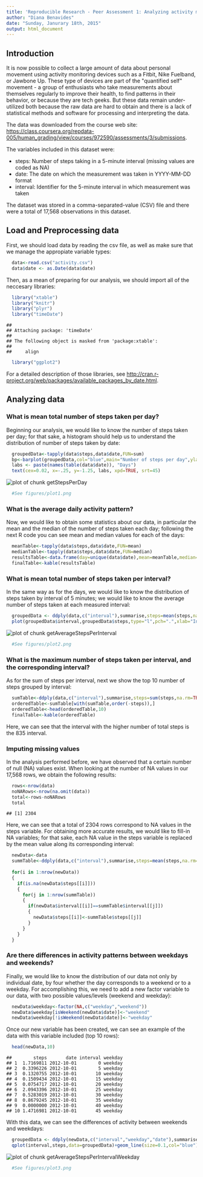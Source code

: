 ```yaml
---
title: 'Reproducible Research - Peer Assessment 1: Analyzing activity monitoring data'
author: "Diana Benavides"
date: "Sunday, Janurary 18th, 2015"
output: html_document
---
```


## Introduction

It is now possible to collect a large amount of data about personal movement using activity monitoring devices such as a Fitbit, Nike Fuelband, or Jawbone Up. These type of devices are part of the "quantified self" movement - a group of enthusiasts who take measurements about themselves regularly to improve their health, to find patterns in their behavior, or because they are tech geeks. But these data remain under-utilized both because the raw data are hard to obtain and there is a lack of statistical methods and software for processing and interpreting the data.

The data was downloaded from the course web site: <https://class.coursera.org/repdata-005/human_grading/view/courses/972590/assessments/3/submissions>.

The variables included in this dataset were:

- steps: Number of steps taking in a 5-minute interval (missing values are coded as NA)
- date: The date on which the measurement was taken in YYYY-MM-DD format
- interval: Identifier for the 5-minute interval in which measurement was taken

The dataset was stored in a comma-separated-value (CSV) file and there were a total of 17,568 observations in this dataset.


## Load and Preprocessing data

First, we should load data by reading the csv file, as well as make sure that we manage the appropiate variable types:


```r
  data<-read.csv("activity.csv")
  data$date <- as.Date(data$date)
```

Then, as a mean of preparing for our analysis, we should import all of the neccesary libraries:


```r
  library("xtable")
  library("knitr")
  library("plyr")
  library("timeDate")
```

```
## 
## Attaching package: 'timeDate'
## 
## The following object is masked from 'package:xtable':
## 
##     align
```

```r
  library("ggplot2")
```

For a detailed description of those libraries, see <http://cran.r-project.org/web/packages/available_packages_by_date.html>.


## Analyzing data

### What is mean total number of steps taken per day?

Beginning our analysis, we would like to know the number of steps taken per day; for that sake, a histogram should help us to understand the distribution of number of steps taken by date:


```r
  groupedData<-tapply(data$steps,data$date,FUN=sum)
  bp<-barplot(groupedData,col="blue",main="Number of steps per day",ylab="Number of steps",xlab="Day",las=3)
  labs <- paste(names(table(data$date)), "Days")
  text(cex=0.02, x=-.25, y=-1.25, labs, xpd=TRUE, srt=45)
```

![plot of chunk getStepsPerDay](figure/getStepsPerDay-1.png) 

```r
  #See figures/plot1.png
```


### What is the average daily activity pattern?

Now, we would like to obtain some statistics about our data, in particular the mean and the median of the number of steps taken each day; following the next R code you can see mean and median values for each of the days:


```r
  meanTable<-tapply(data$steps,data$date,FUN=mean)
  medianTable<-tapply(data$steps,data$date,FUN=median)
  resultsTable<-data.frame(day=unique(data$date),mean=meanTable,median=medianTable)
  finalTable<-kable(resultsTable)
```


### What is mean total number of steps taken per interval?

In the same way as for the days, we would like to know the distribution of steps taken by interval of 5 minutes; we would like to know the average number of steps taken at each measured interval:


```r
  groupedData <- ddply(data,c("interval"),summarise,steps=mean(steps,na.rm=TRUE))
  plot(groupedData$interval,groupedData$steps,type="l",pch=".",xlab="Interval",ylab="Steps (avg)",main="Average of Steps per Interval")
```

![plot of chunk getAverageStepsPerInterval](figure/getAverageStepsPerInterval-1.png) 

```r
  #See figures/plot2.png
```


### What is the maximum number of steps taken per interval, and the corresponding interval?

As for the sum of steps per interval, next we show the top 10 number of steps grouped by interval: 


```r
  sumTable<-ddply(data,c("interval"),summarise,steps=sum(steps,na.rm=TRUE))
  orderedTable<-sumTable[with(sumTable,order(-steps)),]
  orderedTable<-head(orderedTable,10)
  finalTable<-kable(orderedTable)
```

Here, we can see that the interval with the higher number of total steps is the 835 interval.


### Imputing missing values

In the analysis performed before, we have observed that a certain number of null (NA) values exist. When looking at the number of NA values in our 17,568 rows, we obtain the following results:


```r
  rows<-nrow(data)
  noNARows<-nrow(na.omit(data))
  total<-rows-noNARows
  total
```

```
## [1] 2304
```

Here, we can see that a total of 2304 rows correspond to NA values in the steps variable. For obtaining more accurate results, we would like to fill-in NA variables; for that sake, each NA value in the steps variable is replaced by the mean value along its corresponding interval:


```r
  newData<-data
  summTable<-ddply(data,c("interval"),summarise,steps=mean(steps,na.rm=TRUE)) 
  
  for(i in 1:nrow(newData))
  {
    if(is.na(newData$steps[[i]]))
    {
      for(j in 1:nrow(summTable))
      {
        if(newData$interval[[i]]==summTable$interval[[j]])
        {
          newData$steps[[i]]<-summTable$steps[[j]]
        }
      }
    }
  }
```


### Are there differences in activity patterns between weekdays and weekends?

Finally, we would like to know the distribution of our data not only by individual date, by four whether the day corresponds to a weekend or to a weekday. For accomplishing this, we need to add a new factor variable to our data, with two possible values/levels (weekend and weekday):


```r
  newData$weekday<-factor(NA,c("weekday","weekend"))
  newData$weekday[isWeekend(newData$date)]<-"weekend"
  newData$weekday[!isWeekend(newData$date)]<-"weekday"
```

Once our new variable has been created, we can see an example of the data with this variable included (top 10 rows):


```r
  head(newData,10)
```

```
##        steps       date interval weekday
## 1  1.7169811 2012-10-01        0 weekday
## 2  0.3396226 2012-10-01        5 weekday
## 3  0.1320755 2012-10-01       10 weekday
## 4  0.1509434 2012-10-01       15 weekday
## 5  0.0754717 2012-10-01       20 weekday
## 6  2.0943396 2012-10-01       25 weekday
## 7  0.5283019 2012-10-01       30 weekday
## 8  0.8679245 2012-10-01       35 weekday
## 9  0.0000000 2012-10-01       40 weekday
## 10 1.4716981 2012-10-01       45 weekday
```

With this data, we can see the differences of activity between weekends and weekdays:


```r
  groupedData <- ddply(newData,c("interval","weekday","date"),summarise,steps=mean(steps))
  qplot(interval,steps,data=groupedData)+geom_line(size=0.1,col="blue")+geom_point(size=0.01,col="blue")+labs(x="Interval",y="Steps (avg)",title="Average of steps per interval")+facet_grid(weekday~.)
```

![plot of chunk getAverageStepsPerIntervalWeekday](figure/getAverageStepsPerIntervalWeekday-1.png) 

```r
  #See figures/plot3.png
```
